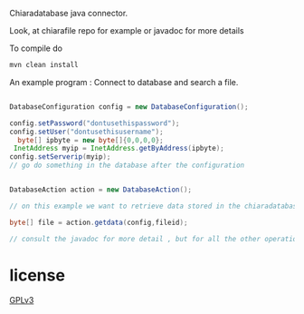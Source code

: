 Chiaradatabase java connector. 

Look, at chiarafile repo for example or javadoc for more details



To compile do

```bash
mvn clean install 
```

An example program  : 
Connect to database and search a file.

```java

DatabaseConfiguration config = new DatabaseConfiguration();

config.setPassword("dontusethispassword");
config.setUser("dontusethisusername");
  byte[] ipbyte = new byte[]{0,0,0,0};
 InetAddress myip = InetAddress.getByAddress(ipbyte);
config.setServerip(myip);
// go do something in the database after the configuration 


DatabaseAction action = new DatabaseAction();

// on this example we want to retrieve data stored in the chiaradatabase for that 

byte[] file = action.getdata(config,fileid);

// consult the javadoc for more detail , but for all the other operations the code style is the same

```
# license 
[GPLv3](https://www.gnu.org/licenses/gpl-3.0.en.html)
